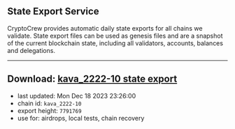 ## State Export Service
CryptoCrew provides automatic daily state exports for all chains we validate. State export files can be used as genesis files and are a snapshot of the current blockchain state, including all validators, accounts, balances and delegations.

---
**Download: [kava_2222-10 state export](https://dl.ccvalidators.com/SERVICE/kava/kava_2222-10_export_7791769.json)**
---

- last updated: Mon Dec 18 2023 23:26:00
- chain id: `kava_2222-10`
- export height: `7791769`
- use for: airdrops, local tests, chain recovery
